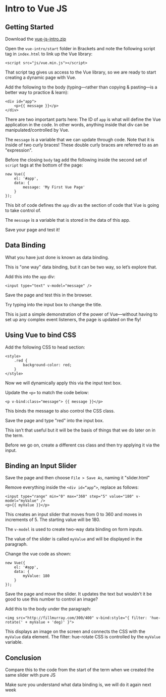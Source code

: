 # Intro to Vue JS

## Getting Started

Download the [vue-js-intro.zip](vue-js-intro.zip)

Open the `vue-intro/start` folder in Brackets and note the following script tag in `index.html` to link up the Vue library:

	<script src="js/vue.min.js"></script>

That script tag gives us access to the Vue library, so we are ready to start creating a dynamic page with Vue.

Add the following to the body (typing—rather than copying & pasting—is a better way to practice & learn):

	<div id="app">
		<p>{{ message }}</p>
    </div>

There are two important parts here: The ID of `app` is what will define the Vue application in the code. In other words, anything inside that div can be manipulated/controlled by Vue.

The `message` is a variable that we can update through code. Note that it is inside of two curly braces! These double curly braces are referred to as an "expression".

Before the closing `body` tag add the following inside the second set of `script` tags at the bottom of the page:

	new Vue({
		el: '#app',
		data: {
			message: 'My First Vue Page'
		}
	});

This bit of code defines the `app` div as the section of code that Vue is going to take control of.

The `message` is a variable that is stored in the data of this app. 

Save your page and test it!

## Data Binding

What you have just done is known as data binding.

This is "one way" data binding, but it can be two way, so let’s explore that.

Add this into the `app` div:

	<input type="text" v-model="message" />

Save the page and test this in the browser.

Try typing into the input box to change the title.

This is just a simple demonstration of the power of Vue—without having to set up any complex event listeners, the page is updated on the fly!

## Using Vue to bind CSS

Add the following CSS to head section:

	<style>
		.red {
			background-color: red;
		}
	</style>

Now we will dynamically apply this via the input text box.

Update the `<p>` to match the code below:

	<p v-bind:class="message"> {{ message }}</p>	

This binds the message to also control the CSS class.

Save the page and type "red" into the input box.

This isn’t that useful but it will be the basis of things that we do later on in the term.

Before we go on, create a different css class and then try applying it via the input.

## Binding an Input Slider

Save the page and then choose `File > Save As`, naming it "slider.html"

Remove everything inside the `<div id=“app”>`, replace as follows:

	<input type="range" min="0" max="360" step="5" value="180" v-model="myValue" />
	<p>{{ myValue }}</p>

This creates an input slider that moves from 0 to 360 and moves in increments of 5. The starting value will be 180.

The `v-model` is used to create two-way data binding on form inputs.

The value of the slider is called `myValue` and will be displayed in the paragraph.

Change the vue code as shown:

	new Vue({
		el: '#app',
		data: {
			myValue: 180
		}
	});

Save the page and move the slider. It updates the text but wouldn’t it be good to use this number to control an image?

Add this to the body under the paragraph:

	<img src="http://fillmurray.com/300/400" v-bind:style="{ filter: 'hue-rotate(' + myValue + 'deg)' }">

This displays an image on the screen and connects the CSS with the `myValue` data element.
The filter: hue-rotate CSS is controlled by the `myValue` variable.

## Conclusion

Compare this to the code from the start of the term when we created the same slider with pure JS

Make sure you understand what data binding is, we will do it again next week